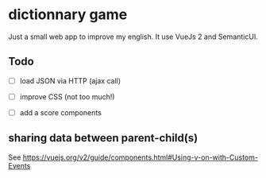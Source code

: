 # dictionnary game

Just a small web app to improve my english.
It use VueJs 2 and SemanticUI.


## Todo

- [ ] load JSON via HTTP (ajax call)
- [ ] improve CSS (not too much!)
- [ ] add a score components


## sharing data between parent-child(s)

See https://vuejs.org/v2/guide/components.html#Using-v-on-with-Custom-Events
